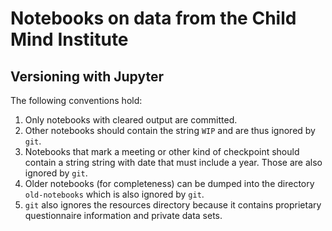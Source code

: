 # Notebooks on data from the Child Mind Institute

##  Versioning with Jupyter

The following conventions hold:

1. Only notebooks with cleared output are committed.
2. Other notebooks should contain the string `WIP` and are thus ignored by `git`.
3. Notebooks that mark a meeting or other kind of checkpoint should contain a string string with date that must include a year. Those are also ignored by `git`.
4. Older notebooks (for completeness) can be dumped into the directory `old-notebooks` which is also ignored by `git`.
5. `git` also ignores the resources directory because it contains proprietary questionnaire information and private data sets.
